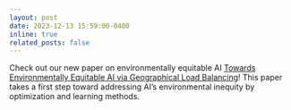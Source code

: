 ```yaml
---
layout: post
date: 2023-12-13 15:59:00-0400
inline: true
related_posts: false
---
```


Check out our new paper on environmentally equitable AI [Towards Environmentally Equitable AI via Geographical Load Balancing](https://arxiv.org/abs/2307.05494)! This paper takes a first step toward addressing AI’s environmental inequity by optimization and learning methods.
